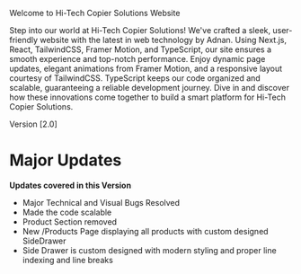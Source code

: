 Welcome to Hi-Tech Copier Solutions Website

Step into our world at Hi-Tech Copier Solutions! We've crafted a sleek, user-friendly website with the latest in web technology by Adnan. Using Next.js, React, TailwindCSS, Framer Motion, and TypeScript, our site ensures a smooth experience and top-notch performance. Enjoy dynamic page updates, elegant animations from Framer Motion, and a responsive layout courtesy of TailwindCSS. TypeScript keeps our code organized and scalable, guaranteeing a reliable development journey. Dive in and discover how these innovations come together to build a smart platform for Hi-Tech Copier Solutions.



Version [2.0]

# Major Updates
**Updates covered in this Version**
- Major Technical and Visual Bugs Resolved
- Made the code scalable
- Product Section removed
- New /Products Page displaying all products with custom designed SideDrawer
- Side Drawer is custom designed with modern styling and proper line indexing and line breaks 